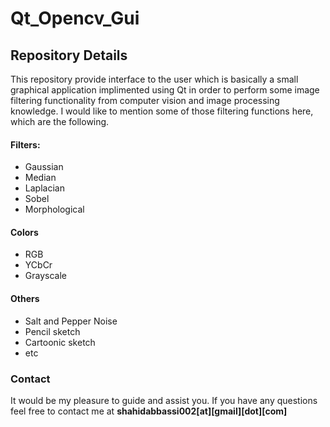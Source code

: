 # Qt_Opencv_Gui
## Repository Details
This repository provide interface to the user which is basically a small graphical application implimented using Qt in order to perform some image filtering functionality from computer vision and image processing knowledge. I would like to mention some of those filtering functions here, which are the following.
#### Filters:
- Gaussian
- Median
- Laplacian
- Sobel
- Morphological
#### Colors
- RGB
- YCbCr
- Grayscale
#### Others
- Salt and Pepper Noise
- Pencil sketch
- Cartoonic sketch
- etc
### Contact
It would be my pleasure to guide and assist you. If you have any questions feel free to contact me at **shahidabbassi002[at][gmail][dot][com]**
